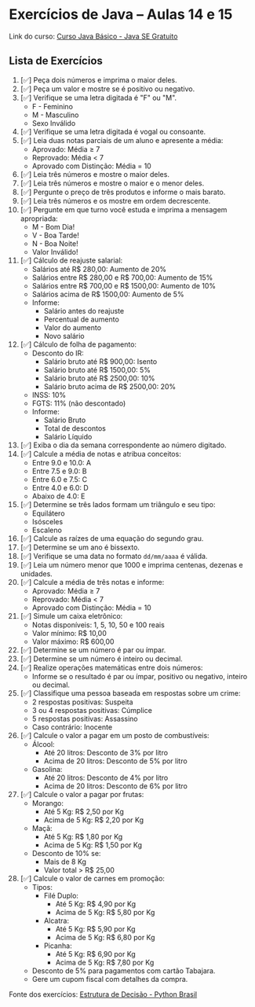 # Exercícios de Java – Aulas 14 e 15

Link do curso: [Curso Java Básico - Java SE Gratuito](http://www.loiane.com/2013/10/curso-java-basico-java-se-gratuito/)

## Lista de Exercícios

1. [✅] Peça dois números e imprima o maior deles.
2. [✅] Peça um valor e mostre se é positivo ou negativo.
3. [✅] Verifique se uma letra digitada é "F" ou "M".
   - F - Feminino
   - M - Masculino
   - Sexo Inválido
4. [✅] Verifique se uma letra digitada é vogal ou consoante.
5. [✅] Leia duas notas parciais de um aluno e apresente a média:
   - Aprovado: Média ≥ 7
   - Reprovado: Média < 7
   - Aprovado com Distinção: Média = 10
6. [✅] Leia três números e mostre o maior deles.
7. [✅] Leia três números e mostre o maior e o menor deles.
8. [✅] Pergunte o preço de três produtos e informe o mais barato.
9. [✅] Leia três números e os mostre em ordem decrescente.
10. [✅] Pergunte em que turno você estuda e imprima a mensagem apropriada:
    - M - Bom Dia!
    - V - Boa Tarde!
    - N - Boa Noite!
    - Valor Inválido!
11. [✅] Cálculo de reajuste salarial:
    - Salários até R$ 280,00: Aumento de 20%
    - Salários entre R$ 280,00 e R$ 700,00: Aumento de 15%
    - Salários entre R$ 700,00 e R$ 1500,00: Aumento de 10%
    - Salários acima de R$ 1500,00: Aumento de 5%
    - Informe:
      - Salário antes do reajuste
      - Percentual de aumento
      - Valor do aumento
      - Novo salário
12. [✅] Cálculo de folha de pagamento:
    - Desconto do IR:
      - Salário bruto até R$ 900,00: Isento
      - Salário bruto até R$ 1500,00: 5%
      - Salário bruto até R$ 2500,00: 10%
      - Salário bruto acima de R$ 2500,00: 20%
    - INSS: 10%
    - FGTS: 11% (não descontado)
    - Informe:
      - Salário Bruto
      - Total de descontos
      - Salário Líquido
13. [✅] Exiba o dia da semana correspondente ao número digitado.
14. [✅] Calcule a média de notas e atribua conceitos:
    - Entre 9.0 e 10.0: A
    - Entre 7.5 e 9.0: B
    - Entre 6.0 e 7.5: C
    - Entre 4.0 e 6.0: D
    - Abaixo de 4.0: E
15. [✅] Determine se três lados formam um triângulo e seu tipo:
    - Equilátero
    - Isósceles
    - Escaleno
16. [✅] Calcule as raízes de uma equação do segundo grau.
17. [✅] Determine se um ano é bissexto.
18. [✅] Verifique se uma data no formato `dd/mm/aaaa` é válida.
19. [✅] Leia um número menor que 1000 e imprima centenas, dezenas e unidades.
20. [✅] Calcule a média de três notas e informe:
    - Aprovado: Média ≥ 7
    - Reprovado: Média < 7
    - Aprovado com Distinção: Média = 10
21. [✅] Simule um caixa eletrônico:
    - Notas disponíveis: 1, 5, 10, 50 e 100 reais
    - Valor mínimo: R$ 10,00
    - Valor máximo: R$ 600,00
22. [✅] Determine se um número é par ou ímpar.
23. [✅] Determine se um número é inteiro ou decimal.
24. [✅] Realize operações matemáticas entre dois números:
    - Informe se o resultado é par ou ímpar, positivo ou negativo, inteiro ou decimal.
25. [✅] Classifique uma pessoa baseada em respostas sobre um crime:
    - 2 respostas positivas: Suspeita
    - 3 ou 4 respostas positivas: Cúmplice
    - 5 respostas positivas: Assassino
    - Caso contrário: Inocente
26. [✅] Calcule o valor a pagar em um posto de combustíveis:
    - Álcool:
      - Até 20 litros: Desconto de 3% por litro
      - Acima de 20 litros: Desconto de 5% por litro
    - Gasolina:
      - Até 20 litros: Desconto de 4% por litro
      - Acima de 20 litros: Desconto de 6% por litro
27. [✅] Calcule o valor a pagar por frutas:
    - Morango:
      - Até 5 Kg: R$ 2,50 por Kg
      - Acima de 5 Kg: R$ 2,20 por Kg
    - Maçã:
      - Até 5 Kg: R$ 1,80 por Kg
      - Acima de 5 Kg: R$ 1,50 por Kg
    - Desconto de 10% se:
      - Mais de 8 Kg
      - Valor total > R$ 25,00
28. [✅] Calcule o valor de carnes em promoção:
    - Tipos:
      - Filé Duplo:
        - Até 5 Kg: R$ 4,90 por Kg
        - Acima de 5 Kg: R$ 5,80 por Kg
      - Alcatra:
        - Até 5 Kg: R$ 5,90 por Kg
        - Acima de 5 Kg: R$ 6,80 por Kg
      - Picanha:
        - Até 5 Kg: R$ 6,90 por Kg
        - Acima de 5 Kg: R$ 7,80 por Kg
    - Desconto de 5% para pagamentos com cartão Tabajara.
    - Gere um cupom fiscal com detalhes da compra.

Fonte dos exercícios: [Estrutura de Decisão - Python Brasil](http://wiki.python.org.br/EstruturaDeDecisao)


